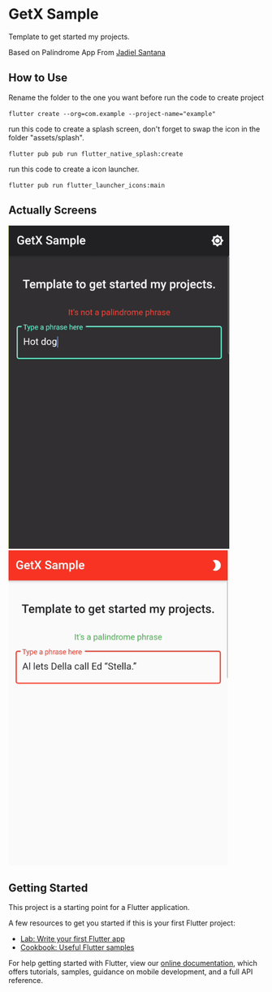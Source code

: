 # GetX Sample

Template to get started my projects.

Based on Palíndrome App From [Jadiel Santana](https://github.com/Jadiel-Santana/palindromo_app)

## How to Use

Rename the folder to the one you want before run the code to create project

``
flutter create --org=com.example --project-name="example"
``

run this code to create a splash screen, don't forget to swap the icon in the folder "assets/splash".

``
flutter pub pub run flutter_native_splash:create
``

run this code to create a icon launcher.

``
flutter pub run flutter_launcher_icons:main
``

## Actually Screens

![1](https://raw.githubusercontent.com/robertobarrosx/GetX_Sample/master/example/assets//Screnshots/screen1.png)
![2](https://raw.githubusercontent.com/robertobarrosx/GetX_Sample/master/example/assets/Screnshots/screen2.png)

## Getting Started

This project is a starting point for a Flutter application.

A few resources to get you started if this is your first Flutter project:

- [Lab: Write your first Flutter app](https://flutter.dev/docs/get-started/codelab)
- [Cookbook: Useful Flutter samples](https://flutter.dev/docs/cookbook)

For help getting started with Flutter, view our
[online documentation](https://flutter.dev/docs), which offers tutorials,
samples, guidance on mobile development, and a full API reference.
